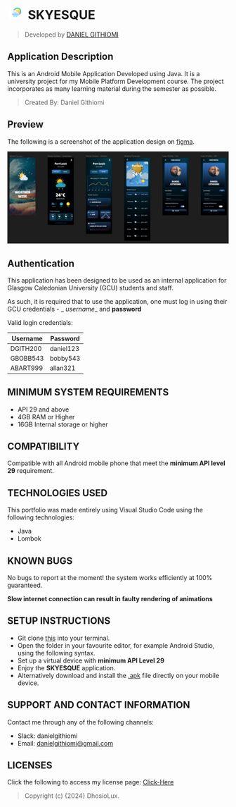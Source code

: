# [<img src="app/src/main/res/drawable/weather_icon_1.png" height="30" style="margin:0 5px" alt="Portfolio"/>](https://githiomi.github.io/skyesque) SKYESQUE

> Developed by <a href="http://github.com/githiomi">DANIEL GITHIOMI</a>

## Application Description

This is an Android Mobile Application Developed using Java. It is a university project for my Mobile
Platform Development course. The project incorporates as many learning material during the semester
as possible.

> Created By: Daniel Githiomi

## Preview

The following is a screenshot of the application design
on [figma](https://www.figma.com/file/pCHRFqbETynP7Qcs4WgSG4/Mobile-Platform-Design_Yr4Sem2_Coursework-Design?type=design&node-id=0-1&mode=design&t=UebFUjNWgQQPyBfi-0).

![design-screenshot](app/src/main/res/drawable/screenshot.png)

## Authentication

This application has been designed to be used as an internal application for Glasgow Caledonian
University (GCU) students and staff.

As such, it is required that to use the application, one must log in using their GCU credentials - _
_username__ and __password__

Valid login credentials:

| Username | Password  |
|----------|-----------|
| DGITH200 | daniel123 |
| GBOBB543 | bobby543  |
| ABART999 | allan321  |

## MINIMUM SYSTEM REQUIREMENTS

* API 29 and above
* 4GB RAM or Higher
* 16GB Internal storage or higher

## COMPATIBILITY

Compatible with all Android mobile phone that meet the __minimum API level 29__ requirement.

## TECHNOLOGIES USED

This portfolio was made entirely using Visual Studio Code using the following technologies:

* Java
* Lombok

## KNOWN BUGS

No bugs to report at the moment! the system works efficiently at 100% guaranteed.

__Slow internet connection can result in faulty rendering of animations__

## SETUP INSTRUCTIONS

* Git clone [this](https://www.github.com/skyesque) into your terminal.
* Open the folder in your favourite editor, for example Android Studio, using the following syntax.
* Set up a virtual device with __minimum API Level 29__
* Enjoy the __SKYESQUE__ application.
* Alternatively download and install the [.apk](app/skyesque.apk) file directly on your mobile device.

## SUPPORT AND CONTACT INFORMATION

Contact me through any of the following channels:

* Slack: danielgithiomi
* Email: <danielgithiomi@gmail.com>

## LICENSES

Click the following to access my license page: [Click-Here](https://githiomi.github.io/Privacy-Policy/)

> Copyright (c) {2024} DhosioLux.